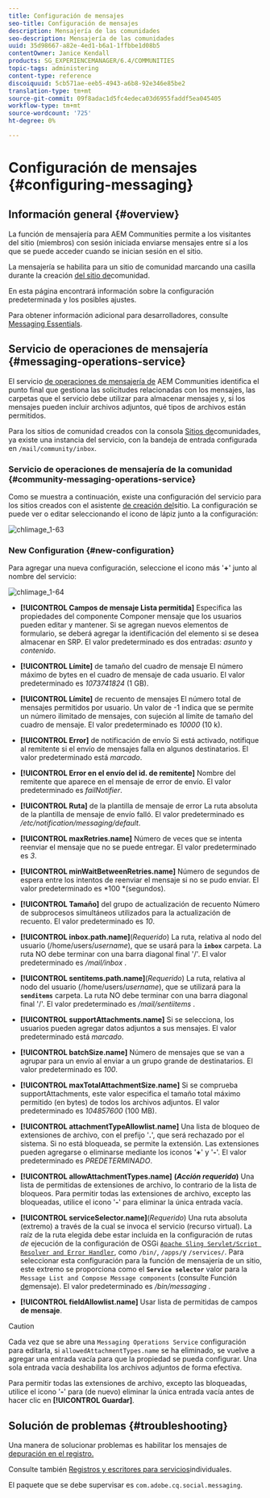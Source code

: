```yaml
---
title: Configuración de mensajes
seo-title: Configuración de mensajes
description: Mensajería de las comunidades
seo-description: Mensajería de las comunidades
uuid: 35d98667-a82e-4ed1-b6a1-1ffbbe1d08b5
contentOwner: Janice Kendall
products: SG_EXPERIENCEMANAGER/6.4/COMMUNITIES
topic-tags: administering
content-type: reference
discoiquuid: 5cb571ae-eeb5-4943-a6b8-92e346e85be2
translation-type: tm+mt
source-git-commit: 09f8adac1d5fc4edeca03d6955faddf5ea045405
workflow-type: tm+mt
source-wordcount: '725'
ht-degree: 0%

---
```



# Configuración de mensajes {#configuring-messaging}

## Información general {#overview}

La función de mensajería para AEM Communities permite a los visitantes del sitio (miembros) con sesión iniciada enviarse mensajes entre sí a los que se puede acceder cuando se inician sesión en el sitio.

La mensajería se habilita para un sitio de comunidad marcando una casilla durante la creación [del sitio de](sites-console.md)comunidad.

En esta página encontrará información sobre la configuración predeterminada y los posibles ajustes.

Para obtener información adicional para desarrolladores, consulte [Messaging Essentials](essentials-messaging.md).

## Servicio de operaciones de mensajería {#messaging-operations-service}

El servicio [de operaciones de mensajería de](http://localhost:4502/system/console/configMgr/com.adobe.cq.social.messaging.client.endpoints.impl.MessagingOperationsServiceImpl) AEM Communities identifica el punto final que gestiona las solicitudes relacionadas con los mensajes, las carpetas que el servicio debe utilizar para almacenar mensajes y, si los mensajes pueden incluir archivos adjuntos, qué tipos de archivos están permitidos.

Para los sitios de comunidad creados con la consola [Sitios de](sites-console.md)comunidades, ya existe una instancia del servicio, con la bandeja de entrada configurada en `/mail/community/inbox`.

### Servicio de operaciones de mensajería de la comunidad {#community-messaging-operations-service}

Como se muestra a continuación, existe una configuración del servicio para los sitios creados con el asistente [de creación del](sites-console.md)sitio. La configuración se puede ver o editar seleccionando el icono de lápiz junto a la configuración:

![chlimage_1-63](assets/chlimage_1-63.png)

### New Configuration {#new-configuration}

Para agregar una nueva configuración, seleccione el icono más &#39;**+**&#39; junto al nombre del servicio:

![chlimage_1-64](assets/chlimage_1-64.png)

* **[!UICONTROL Campos de mensaje Lista permitida]** Especifica las propiedades del componente Componer mensaje que los usuarios pueden editar y mantener. Si se agregan nuevos elementos de formulario, se deberá agregar la identificación del elemento si se desea almacenar en SRP. El valor predeterminado es dos entradas: *asunto* y *contenido*.

* **[!UICONTROL Límite]** de tamaño del cuadro de mensaje El número máximo de bytes en el cuadro de mensaje de cada usuario. El valor predeterminado es *1073741824* (1 GB).

* **[!UICONTROL Límite]** de recuento de mensajes El número total de mensajes permitidos por usuario. Un valor de -1 indica que se permite un número ilimitado de mensajes, con sujeción al límite de tamaño del cuadro de mensaje. El valor predeterminado es *10000* (10 k).

* **[!UICONTROL Error]** de notificación de envío Si está activado, notifique al remitente si el envío de mensajes falla en algunos destinatarios. El valor predeterminado está *marcado*.

* **[!UICONTROL Error en el envío del id. de remitente]** Nombre del remitente que aparece en el mensaje de error de envío. El valor predeterminado es *failNotifier*.

* **[!UICONTROL Ruta]** de la plantilla de mensaje de error La ruta absoluta de la plantilla de mensaje de envío falló. El valor predeterminado es */etc/notification/messaging/default*.

* **[!UICONTROL maxRetries.name]** Número de veces que se intenta reenviar el mensaje que no se puede entregar. El valor predeterminado es *3*.

* **[!UICONTROL minWaitBetweenRetries.name]** Número de segundos de espera entre los intentos de reenviar el mensaje si no se pudo enviar. El valor predeterminado es *100 *(segundos).

* **[!UICONTROL Tamaño]** del grupo de actualización de recuento Número de subprocesos simultáneos utilizados para la actualización de recuento. El valor predeterminado es *10*.

* **[!UICONTROL inbox.path.name]**(*Requerido*) La ruta, relativa al nodo del usuario (/home/users/*username*), que se usará para la **`inbox`** carpeta. La ruta NO debe terminar con una barra diagonal final &#39;/&#39;. El valor predeterminado es */mail/inbox* .

* **[!UICONTROL sentitems.path.name]**(*Requerido*) La ruta, relativa al nodo del usuario (/home/users/*username*), que se utilizará para la **`senditems`** carpeta. La ruta NO debe terminar con una barra diagonal final &#39;/&#39;. El valor predeterminado es */mail/sentiitems* .

* **[!UICONTROL supportAttachments.name]** Si se selecciona, los usuarios pueden agregar datos adjuntos a sus mensajes. El valor predeterminado está *marcado*.

* **[!UICONTROL batchSize.name]** Número de mensajes que se van a agrupar para un envío al enviar a un grupo grande de destinatarios. El valor predeterminado es *100*.

* **[!UICONTROL maxTotalAttachmentSize.name]** Si se comprueba supportAttachments, este valor especifica el tamaño total máximo permitido (en bytes) de todos los archivos adjuntos. El valor predeterminado es *104857600* (100 MB).

* **[!UICONTROL attachmentTypeAllowlist.name]** Una lista de bloqueo de extensiones de archivo, con el prefijo &#39;**.**&#39;, que será rechazado por el sistema. Si no está bloqueada, se permite la extensión. Las extensiones pueden agregarse o eliminarse mediante los iconos &#39;**+**&#39; y &#39;**-**&#39;. El valor predeterminado es *PREDETERMINADO*.

* **[!UICONTROL allowAttachmentTypes.name]**
   **(*Acción requerida*)** Una lista de permitidas de extensiones de archivo, lo contrario de la lista de bloqueos. Para permitir todas las extensiones de archivo, excepto las bloqueadas, utilice el icono &#39;**-**&#39; para eliminar la única entrada vacía.

* **[!UICONTROL serviceSelector.name]**(*Requerido*) Una ruta absoluta (extremo) a través de la cual se invoca el servicio (recurso virtual). La raíz de la ruta elegida debe estar incluida en la configuración de rutas *de* ejecución de la configuración de OSGi [`Apache Sling Servlet/Script Resolver and Error Handler`](http://localhost:4502/system/console/configMgr/org.apache.sling.servlets.resolver.SlingServletResolver), como `/bin/`, `/apps/`y `/services/`. Para seleccionar esta configuración para la función de mensajería de un sitio, este extremo se proporciona como el **`Service selector`** valor para la `Message List and Compose Message components` (consulte Función [de](configure-messaging.md)mensaje). El valor predeterminado es */bin/messaging* .

* **[!UICONTROL fieldAllowlist.name]** Usar lista de permitidas de campos **de mensaje**.

>[!CAUTION]
>
>Cada vez que se abre una `Messaging Operations Service` configuración para editarla, si `allowedAttachmentTypes.name` se ha eliminado, se vuelve a agregar una entrada vacía para que la propiedad se pueda configurar. Una sola entrada vacía deshabilita los archivos adjuntos de forma efectiva.
>
>Para permitir todas las extensiones de archivo, excepto las bloqueadas, utilice el icono &#39;**-**&#39; para (de nuevo) eliminar la única entrada vacía antes de hacer clic en **[!UICONTROL Guardar]**.

## Solución de problemas {#troubleshooting}

Una manera de solucionar problemas es habilitar los mensajes de [depuración en el registro.](../../help/sites-administering/troubleshooting.md)

Consulte también [Registros y escritores para servicios](../../help/sites-deploying/configure-logging.md#loggers-and-writers-for-individual-services)individuales.

El paquete que se debe supervisar es `com.adobe.cq.social.messaging`.
